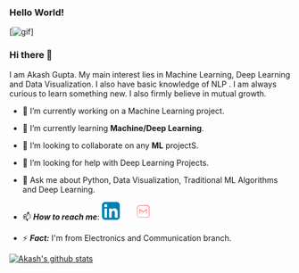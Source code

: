 ### Hello World! 

[![gif](https://gph.is/g/4gYnBv9)]


### Hi there 👋

I am Akash Gupta. My main interest lies in Machine Learning, Deep Learning and Data Visualization. I also have basic knowledge of NLP . I am always curious to learn something new.
I also firmly believe in mutual growth.


- 🔭 I’m currently working on a Machine Learning project.

- 🌱 I’m currently learning **Machine/Deep Learning**.

- 👯 I’m looking to collaborate on any **ML** projectS.

- 🤔 I’m looking for help with Deep Learning Projects.

- 💬 Ask me about Python, Data Visualization, Traditional ML Algorithms and Deep Learning.

- 📫 ***How to reach me***: [![linkedin](https://github.com/akash22022/Akash-Gupta/blob/master/linkedin.png)](https://www.linkedin.com/in/akash-gupta-2384411b5)&nbsp;&nbsp;&nbsp;&nbsp;&nbsp;&nbsp;&nbsp;[![mail](https://github.com/akash22022/Akash-Gupta/blob/master/mail.png)](mailto:akash22.py@gmail.com)

- ⚡ ***Fact:*** I'm from Electronics and Communication branch. 

[![Akash's github stats](https://github-readme-stats.vercel.app/api?username=akash22022&show_icons=true&theme=radical)](https://github.com/akash22022/github-readme-stats)



